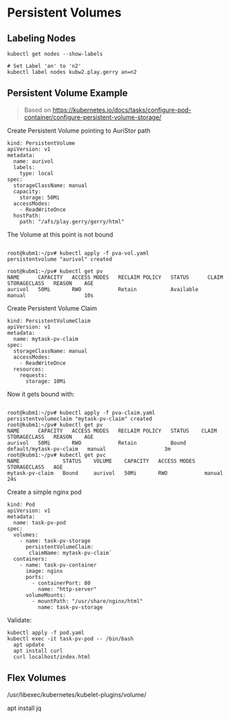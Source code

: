 #  Persistent Volumes

## Labeling Nodes

```
kubectl get nodes --show-labels

# Set Label 'an' to 'n2'
kubectl label nodes kubw2.play.gerry an=n2
```



## Persistent Volume Example

> Based on https://kubernetes.io/docs/tasks/configure-pod-container/configure-persistent-volume-storage/

Create Persistent Volume  pointing to AuriStor path

```
kind: PersistentVolume
apiVersion: v1
metadata:
  name: aurivol
  labels:
    type: local
spec:
  storageClassName: manual
  capacity:
    storage: 50Mi
  accessModes:
    - ReadWriteOnce
  hostPath:
    path: "/afs/play.gerry/gerry/html"
 ```

The Volume at this point is not bound
```

root@kubm1:~/pv# kubectl apply -f pva-vol.yaml
persistentvolume "aurivol" created

root@kubm1:~/pv# kubectl get pv
NAME      CAPACITY   ACCESS MODES   RECLAIM POLICY   STATUS      CLAIM     STORAGECLASS   REASON    AGE
aurivol   50Mi       RWO            Retain           Available             manual                   10s
```

Create Persistent Volume Claim
```
kind: PersistentVolumeClaim
apiVersion: v1
metadata:
  name: mytask-pv-claim
spec:
  storageClassName: manual
  accessModes:
    - ReadWriteOnce
  resources:
    requests:
      storage: 10Mi
```
Now it gets bound with:
```

root@kubm1:~/pv# kubectl apply -f pva-claim.yaml
persistentvolumeclaim "mytask-pv-claim" created
root@kubm1:~/pv# kubectl get pv
NAME      CAPACITY   ACCESS MODES   RECLAIM POLICY   STATUS    CLAIM                     STORAGECLASS   REASON    AGE
aurivol   50Mi       RWO            Retain           Bound     default/mytask-pv-claim   manual                   3m
root@kubm1:~/pv# kubectl get pvc
NAME              STATUS    VOLUME    CAPACITY   ACCESS MODES   STORAGECLASS   AGE
mytask-pv-claim   Bound     aurivol   50Mi       RWO            manual         24s
````

Create a simple nginx pod
```
kind: Pod
apiVersion: v1
metadata:
  name: task-pv-pod
spec:
  volumes:
    - name: task-pv-storage
      persistentVolumeClaim:
       claimName: mytask-pv-claim`
  containers:
    - name: task-pv-container
      image: nginx
      ports:
        - containerPort: 80
          name: "http-server"
      volumeMounts:
        - mountPath: "/usr/share/nginx/html"
          name: task-pv-storage
   ```
   
Validate:
```
kubectl apply -f pod.yaml
kubectl exec -it task-pv-pod -- /bin/bash
  apt update
  apt install curl
  curl localhost/index.html
 ```

## Flex Volumes

/usr/libexec/kubernetes/kubelet-plugins/volume/

apt install jq
<!--stackedit_data:
eyJoaXN0b3J5IjpbMTU3Mzg3MzQ0Ml19
-->